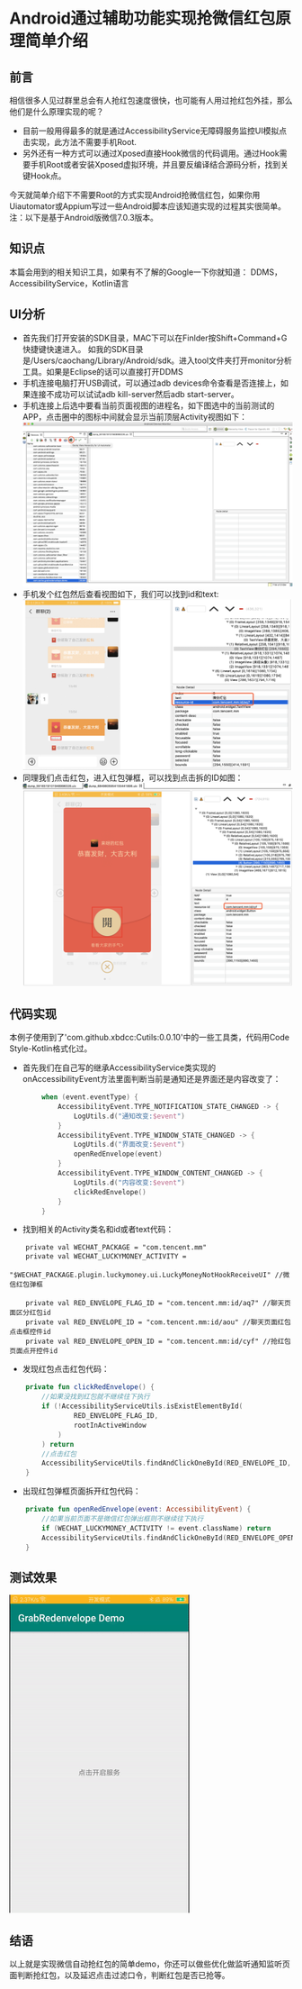 # Android通过辅助功能实现抢微信红包原理简单介绍

## 前言
相信很多人见过群里总会有人抢红包速度很快，也可能有人用过抢红包外挂，那么他们是什么原理实现的呢？

- 目前一般用得最多的就是通过AccessibilityService无障碍服务监控UI模拟点击实现，此方法不需要手机Root.
- 另外还有一种方式可以通过Xposed直接Hook微信的代码调用。通过Hook需要手机Root或者安装Xposed虚拟环境，并且要反编译结合源码分析，找到关键Hook点。

今天就简单介绍下不需要Root的方式实现Android抢微信红包，如果你用Uiautomator或Appium写过一些Android脚本应该知道实现的过程其实很简单。注：以下是基于Android版微信7.0.3版本。

## 知识点
本篇会用到的相关知识工具，如果有不了解的Google一下你就知道：
DDMS，AccessibilityService，Kotlin语言

## UI分析
- 首先我们打开安装的SDK目录，MAC下可以在Finlder按Shift+Command+G快捷键快速进入。
如我的SDK目录是/Users/caochang/Library/Android/sdk。进入tool文件夹打开monitor分析工具。如果是Eclipse的话可以直接打开DDMS
- 手机连接电脑打开USB调试，可以通过adb devices命令查看是否连接上，如果连接不成功可以试试adb kill-server然后adb start-server。
- 手机连接上后选中要看当前页面视图的进程名，如下图选中的当前测试的APP，点击圈中的图标中间就会显示当前顶层Activity视图如下：
![Monitor主界面](../images/demo/monitor_main.jpg)
- 手机发个红包然后查看视图如下，我们可以找到id和text:
![微信群聊收到红包UI](../images/demo/monitor_wechat_chat.jpg)
- 同理我们点击红包，进入红包弹框，可以找到点击拆的ID如图：     
![拆红包弹框UI](../images/demo/monitor_wechat_open_redenvelope.jpg)

## 代码实现
本例子使用到了'com.github.xbdcc:Cutils:0.0.10'中的一些工具类，代码用Code Style-Kotlin格式化过。
- 首先我们在自己写的继承AccessibilityService类实现的onAccessibilityEvent方法里面判断当前是通知还是界面还是内容改变了：
```kotlin
        when (event.eventType) {
            AccessibilityEvent.TYPE_NOTIFICATION_STATE_CHANGED -> {
                LogUtils.d("通知改变:$event")
            }
            AccessibilityEvent.TYPE_WINDOW_STATE_CHANGED -> {
                LogUtils.d("界面改变:$event")
                openRedEnvelope(event)
            }
            AccessibilityEvent.TYPE_WINDOW_CONTENT_CHANGED -> {
                LogUtils.d("内容改变:$event")
                clickRedEnvelope()
            }
        }
```
- 找到相关的Activity类名和id或者text代码：
```kotin
    private val WECHAT_PACKAGE = "com.tencent.mm"
    private val WECHAT_LUCKYMONEY_ACTIVITY =
        "$WECHAT_PACKAGE.plugin.luckymoney.ui.LuckyMoneyNotHookReceiveUI" //微信红包弹框

    private val RED_ENVELOPE_FLAG_ID = "com.tencent.mm:id/aq7" //聊天页面区分红包id
    private val RED_ENVELOPE_ID = "com.tencent.mm:id/aou" //聊天页面红包点击框控件id
    private val RED_ENVELOPE_OPEN_ID = "com.tencent.mm:id/cyf" //抢红包页面点开控件id
```
- 发现红包点击红包代码：
```kotlin
    private fun clickRedEnvelope() {
        //如果没找到红包就不继续往下执行
        if (!AccessibilityServiceUtils.isExistElementById(
                RED_ENVELOPE_FLAG_ID,
                rootInActiveWindow
            )
        ) return
        //点击红包
        AccessibilityServiceUtils.findAndClickOneById(RED_ENVELOPE_ID, rootInActiveWindow)
    }
```
- 出现红包弹框页面拆开红包代码：
```kotlin
    private fun openRedEnvelope(event: AccessibilityEvent) {
        //如果当前页面不是微信红包弹出框则不继续往下执行
        if (WECHAT_LUCKYMONEY_ACTIVITY != event.className) return
        AccessibilityServiceUtils.findAndClickOneById(RED_ENVELOPE_OPEN_ID, rootInActiveWindow)
    }
```

## 测试效果
![测试Gif](../records/demo.gif)

## 结语
以上就是实现微信自动抢红包的简单demo，你还可以做些优化做监听通知监听页面判断抢红包，以及延迟点击过滤口令，判断红包是否已抢等。



